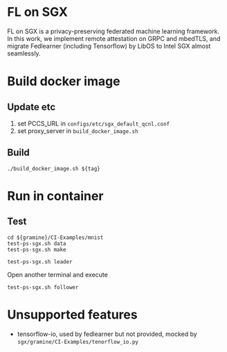 # FL on SGX

FL on SGX is a privacy-preserving federated machine learning framework. In this work, we implement remote attestation on GRPC and mbedTLS, and migrate Fedlearner (including Tensorflow) by LibOS to Intel SGX almost seamlessly.

# Build docker image

## Update etc

1. set PCCS_URL in `configs/etc/sgx_default_qcnl.conf` 
2. set proxy_server in `build_docker_image.sh`

## Build

```
./build_docker_image.sh ${tag}
```

# Run in container

## Test
```
cd ${gramine}/CI-Examples/mnist
test-ps-sgx.sh data
test-ps-sgx.sh make

test-ps-sgx.sh leader
```

Open another terminal and execute
```
test-ps-sgx.sh follower 
```

# Unsupported features

* tensorflow-io, used by fedlearner but not provided, mocked by `sgx/gramine/CI-Examples/tenorflow_io.py`
